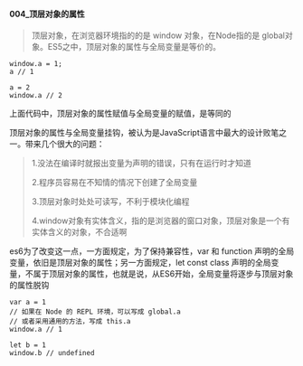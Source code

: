 #### 004_顶层对象的属性

> 顶层对象，在浏览器环境指的的是 window 对象，在Node指的是 global对象。ES5之中，顶层对象的属性与全局变量是等价的。

```
window.a = 1;
a // 1

a = 2
window.a // 2
```

上面代码中，顶层对象的属性赋值与全局变量的赋值，是等同的

顶层对象的属性与全局变量挂钩，被认为是JavaScript语言中最大的设计败笔之一。带来几个很大的问题：

> 1.没法在编译时就报出变量为声明的错误，只有在运行时才知道
>
> 2.程序员容易在不知情的情况下创建了全局变量
>
> 3.顶层对象时处处可读写，不利于模块化编程
>
> 4.window对象有实体含义，指的是浏览器的窗口对象，顶层对象是一个有实体含义的对象，不合适啊

es6为了改变这一点，一方面规定，为了保持兼容性，var 和 function 声明的全局变量，依旧是顶层对象的属性；另一方面规定，let const class 声明的全局变量，不属于顶层对象的属性，也就是说，从ES6开始，全局变量将逐步与顶层对象的属性脱钩

```
var a = 1
// 如果在 Node 的 REPL 环境，可以写成 global.a
// 或者采用通用的方法，写成 this.a
window.a // 1

let b = 1
window.b // undefined
```


